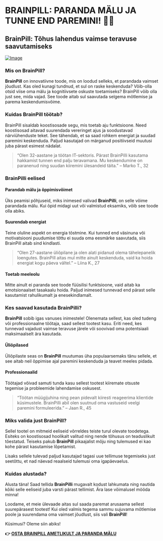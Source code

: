 # BRAINPILL: PARANDA MÄLU JA TUNNE END PAREMINI! 🧠✨

## BrainPill: Tõhus lahendus vaimse teravuse saavutamiseks

[![Image](https://www2.sellhealth.com/134/brainpill_new_2_1.jpg)](https://gchaffi.com/eoLL7IeX)

### Mis on BrainPill?

**BrainPill** on innovatiivne toode, mis on loodud selleks, et parandada vaimset jõudlust. Kas oled kunagi tundnud, et sul on raske keskenduda? Võib-olla otsid viise oma mälu ja kognitiivsete oskuste toetamiseks? BrainPill võib olla just see, mida vajad. See toode aitab sul saavutada selgema mõtlemise ja parema keskendumisvõime.

### Kuidas BrainPill töötab?

BrainPill sisaldab koostisosade segu, mis toetab aju funktsioone. Need koostisosad aitavad suurendada vereringet ajus ja soodustavad närviühenduste teket. See tähendab, et sa saad rohkem energiat ja suudad paremini keskenduda. Paljud kasutajad on märganud positiivseid muutusi juba pärast esimest nädalat.

> “Olen 32-aastane ja töötan IT-sektoris. Pärast BrainPilli kasutama hakkamist tunnen end palju teravamana. Mu keskendumine on paranenud ning suudan kiiremini ülesandeid täita.” – Marko T., 32

### BrainPilli eelised

#### Parandab mälu ja õppimisvõimet

Üks peamisi põhjuseid, miks inimesed valivad **BrainPilli**, on selle võime parandada mälu. Kui õpid midagi uut või valmistud eksamiks, võib see toode olla abiks. 

#### Suurendab energiat

Teine oluline aspekt on energia tõstmine. Kui tunned end väsinuna või motivatsiooni puudumise tõttu ei suuda oma eesmärke saavutada, siis BrainPill aitab sind kindlasti.

> “Olen 27-aastane üliõpilane ja olen alati pidanud olema tähelepanelik loengutes. BrainPill aitas mul mitte ainult keskenduda, vaid ka hoida energiat kogu päeva vältel.” – Liina K., 27

#### Toetab meeleolu

Mitte ainult ei paranda see toode füüsilisi funktsioone, vaid aitab ka emotsionaalset tasakaalu hoida. Paljud inimesed tunnevad end pärast selle kasutamist rahulikumalt ja enesekindlamalt.

### Kes saavad kasutada BrainPilli?

**BrainPill** sobib igas vanuses inimestele! Olenemata sellest, kas oled tudeng või professionaalne töötaja, saad sellest tootest kasu. Eriti need, kes tunnevad vajadust vaimse teravuse järele või soovivad oma potentsiaali maksimaalselt ära kasutada.

#### Üliõpilased

Üliõpilaste seas on **BrainPill** muutumas üha populaarsemaks tänu sellele, et see aitab neil õppimise ajal paremini keskenduda ja teavet meeles pidada.

#### Professionaalid

Töötajad võivad samuti tunda kasu sellest tootest kiiremate otsuste tegemise ja probleemide lahendamise oskusest.

> “Töötan müügijuhina ning pean pidevalt kiiresti reageerima klientide küsimustele. BrainPilli abil olen suutnud oma vastuseid veelgi paremini formuleerida.” – Jaan R., 45

### Miks valida just BrainPill?

Sellel tootel on mitmeid eeliseid võrreldes teiste turul olevate toodetega. Esiteks on koostisosad hoolikalt valitud ning nende tõhusus on teaduslikult tõestatud. Teiseks pakub **BrainPill** pikaajalist mõju ning tulemused ei kao kohe pärast kasutamise lõpetamist.

Lisaks sellele tulevad paljud kasutajad tagasi uue tellimuse tegemiseks just seetõttu, et nad näevad reaalseid tulemusi oma igapäevaelus.

### Kuidas alustada?

Alusta täna! Saad tellida **BrainPilli** mugavalt kodust lahkumata ning nautida kõiki selle eeliseid juba varsti pärast tellimist. Ära lase võimalusel mööda minna!

Loodame, et meie ülevaade aitas sul saada paremat arusaama sellest suurepärasest tootest! Kui oled valmis tegema sammu sujuvama mõtlemise poole ja suurendama oma vaimset jõudlust, siis vali **BrainPill**!

Küsimusi? Oleme siin abiks!



**👉 [OSTA BRAINPILL AMETLIKULT JA PARANDA MÄLU](https://gchaffi.com/eoLL7IeX)**